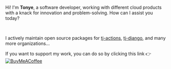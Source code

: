 Hi! I'm **Tonye**, a software developer, working with different cloud products with a knack for innovation and problem-solving. How can I assist you today?

<br>


I actively maintain open source packages for [tj-actions](https://github.com/tj-actions), [tj-django](https://github.com/tj-django), and many more organizations...

If you want to support my work, you can do so by clicking this link  👉 [![BuyMeACoffee](https://img.shields.io/badge/Buy%20Me%20a%20Coffee-ffdd00?style=for-the-badge&logo=buy-me-a-coffee&logoColor=black)](https://buymeacoffee.com/jackton1)
